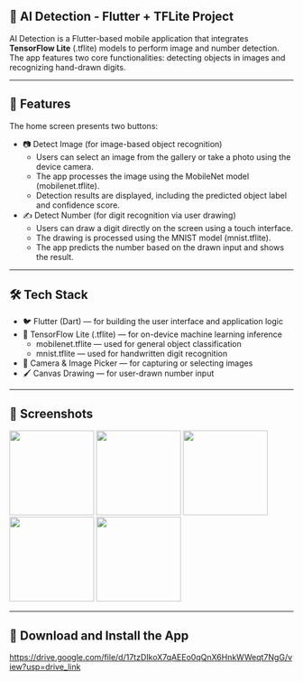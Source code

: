 ## 🤖 AI Detection - Flutter + TFLite Project
AI Detection is a Flutter-based mobile application that integrates **TensorFlow Lite** (.tflite) models to perform image and number detection.
The app features two core functionalities: detecting objects in images and recognizing hand-drawn digits.

---

## 🧩 Features
The home screen presents two buttons:
- 📷 Detect Image (for image-based object recognition)
  - Users can select an image from the gallery or take a photo using the device camera.
  - The app processes the image using the MobileNet model (mobilenet.tflite).
  - Detection results are displayed, including the predicted object label and confidence score.
- ✍️ Detect Number (for digit recognition via user drawing)
  - Users can draw a digit directly on the screen using a touch interface.
  - The drawing is processed using the MNIST model (mnist.tflite).
  - The app predicts the number based on the drawn input and shows the result.

---

## 🛠 Tech Stack
- 🐦 Flutter (Dart) — for building the user interface and application logic
- 🧠 TensorFlow Lite (.tflite) — for on-device machine learning inference
  - mobilenet.tflite — used for general object classification
  - mnist.tflite — used for handwritten digit recognition
- 📸 Camera & Image Picker — for capturing or selecting images
- 🖌️ Canvas Drawing — for user-drawn number input

---

## 📸 Screenshots
<img width="150" src="https://github.com/user-attachments/assets/9b1a302f-f889-40a0-8f70-558d6a1929e1"/>
<img width="150" src="https://github.com/user-attachments/assets/d1691952-50d5-436f-ad81-fbc1e748419e"/>
<img width="150" src="https://github.com/user-attachments/assets/9d1eb010-41c0-4d5b-a7a3-b3c91263aada"/>
<img width="150" src="https://github.com/user-attachments/assets/b14fac21-7ae7-4eb3-8569-0df9c2ee8a22"/>
<img width="150" src="https://github.com/user-attachments/assets/4ca971c0-2169-4579-af16-68c94d508121"/>

---

## 📱 Download and Install the App
https://drive.google.com/file/d/17tzDIkoX7qAEEo0qQnX6HnkWWeqt7NgG/view?usp=drive_link
